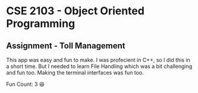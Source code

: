 # CSE 2103 - Object Oriented Programming
## Assignment - Toll Management

This app was easy and fun to make. I was profecient in C++, so I did this in a short time. But I needed to learn File Handling which was a bit challenging and fun too. Making the terminal interfaces was fun too.

Fun Count: 3 😆
